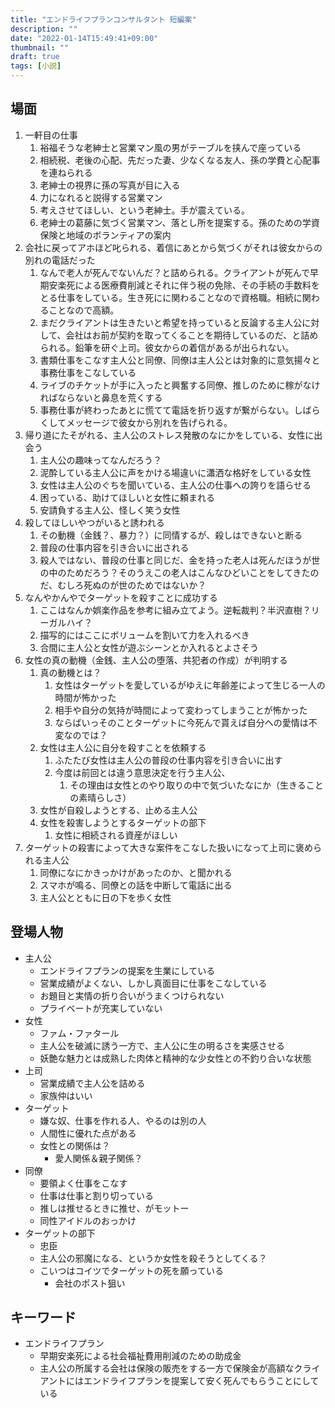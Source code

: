```yaml
---
title: "エンドライフプランコンサルタント 短編案"
description: ""
date: "2022-01-14T15:49:41+09:00"
thumbnail: ""
draft: true
tags: [小説]
---
```

## 場面
1. 一軒目の仕事
   1. 裕福そうな老紳士と営業マン風の男がテーブルを挟んで座っている
   2. 相続税、老後の心配、先だった妻、少なくなる友人、孫の学費と心配事を連ねられる
   3. 老紳士の視界に孫の写真が目に入る
   4. 力になれると説得する営業マン
   5. 考えさせてほしい、という老紳士。手が震えている。
   6. 老紳士の葛藤に気づく営業マン、落とし所を提案する。孫のための学資保険と地域のボランティアの案内
2. 会社に戻ってアホほど叱られる、着信にあとから気づくがそれは彼女からの別れの電話だった
   1. なんで老人が死んでないんだ？と詰められる。クライアントが死んで早期安楽死による医療費削減とそれに伴う税の免除、その手続の手数料をとる仕事をしている。生き死にに関わることなので資格職。相続に関わることなので高額。
   2. まだクライアントは生きたいと希望を持っていると反論する主人公に対して、会社はお前が契約を取ってくることを期待しているのだ、と詰められる。鉛筆を研ぐ上司。彼女からの着信があるが出られない。
   3. 書類仕事をこなす主人公と同僚、同僚は主人公とは対象的に意気揚々と事務仕事をこなしている
   4. ライブのチケットが手に入ったと興奮する同僚、推しのために稼がなければならないと鼻息を荒くする
   5. 事務仕事が終わったあとに慌てて電話を折り返すが繋がらない。しばらくしてメッセージで彼女から別れを告げられる。
3. 帰り道にたそがれる、主人公のストレス発散のなにかをしている、女性に出会う
   1. 主人公の趣味ってなんだろう？
   2. 泥酔している主人公に声をかける場違いに瀟洒な格好をしている女性
   3. 女性は主人公のぐちを聞いている、主人公の仕事への誇りを語らせる
   1. 困っている、助けてほしいと女性に頼まれる
   2. 安請負する主人公、怪しく笑う女性
4. 殺してほしいやつがいると誘われる
   1. その動機（金銭？、暴力？）に同情するが、殺しはできないと断る
   2. 普段の仕事内容を引き合いに出される
   3. 殺人ではない、普段の仕事と同じだ、金を持った老人は死んだほうが世の中のためだろう？そのうえこの老人はこんなひどいことをしてきたのだ、むしろ死ぬのが世のためではないか？
5. なんやかんやでターゲットを殺すことに成功する
   1. ここはなんか娯楽作品を参考に組み立てよう。逆転裁判？半沢直樹？リーガルハイ？
   2. 描写的にはここにボリュームを割いて力を入れるべき
   3. 合間に主人公と女性が遊ぶシーンとか入れるとよさそう
6. 女性の真の動機（金銭、主人公の堕落、共犯者の作成）が判明する
   1. 真の動機とは？
      1. 女性はターゲットを愛しているがゆえに年齢差によって生じる一人の時間が怖かった
      2. 相手や自分の気持が時間によって変わってしまうことが怖かった
      3. ならばいっそのことターゲットに今死んで貰えば自分への愛情は不変なのでは？
   2. 女性は主人公に自分を殺すことを依頼する
      1. ふたたび女性は主人公の普段の仕事内容を引き合いに出す
      2. 今度は前回とは違う意思決定を行う主人公、
         1. その理由は女性とのやり取りの中で気づいたなにか（生きることの素晴らしさ）
   3. 女性が自殺しようとする、止める主人公
   4. 女性を殺害しようとするターゲットの部下
      1. 女性に相続される資産がほしい
7.  ターゲットの殺害によって大きな案件をこなした扱いになって上司に褒められる主人公
    1.  同僚になにかきっかけがあったのか、と聞かれる
    2.  スマホが鳴る、同僚との話を中断して電話に出る
    3.  主人公とともに日の下を歩く女性

## 登場人物
- 主人公
  - エンドライフプランの提案を生業にしている
  - 営業成績がよくない、しかし真面目に仕事をこなしている
  - お題目と実情の折り合いがうまくつけられない
  - プライベートが充実していない
- 女性
  - ファム・ファタール
  - 主人公を破滅に誘う一方で、主人公に生の明るさを実感させる
  - 妖艶な魅力とは成熟した肉体と精神的な少女性との不釣り合いな状態
- 上司
  - 営業成績で主人公を詰める
  - 家族仲はいい
- ターゲット
  - 嫌な奴、仕事を作れる人、やるのは別の人
  - 人間性に優れた点がある
  - 女性との関係は？
    - 愛人関係＆親子関係？
- 同僚
  - 要領よく仕事をこなす
  - 仕事は仕事と割り切っている
  - 推しは推せるときに推せ、がモットー
  - 同性アイドルのおっかけ
- ターゲットの部下
  - 忠臣
  - 主人公の邪魔になる、というか女性を殺そうとしてくる？
  - こいつはコイツでターゲットの死を願っている
    - 会社のポスト狙い

## キーワード
- エンドライフプラン
  - 早期安楽死による社会福祉費用削減のための助成金
  - 主人公の所属する会社は保険の販売をする一方で保険金が高額なクライアントにはエンドライフプランを提案して安く死んでもらうことにしている
